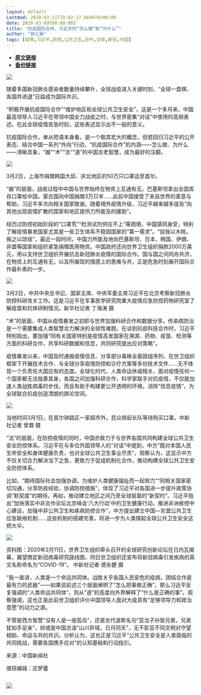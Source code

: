 ```yaml
---
layout: default
Lastmod: 2020-03-11T18:02:17.664978+00:00
date: 2020-03-09T00:00:00Z
title: "抗疫国际合作，习近平的“怎么做”和“为什么”"
author: "钟三屏"
tags: [疫情,习近平,防控,公共卫生,合作,全球,新冠,中国]
---
```


* [**原文链接**](https://mp.weixin.qq.com/s/WZqTuBFwlHt4h5w3qyfVoQ)
* [**备份链接**](http://archive.is/B0nvb)


![](/images/post/619cb59eb7e109ee57b228f34ce5cf97.jpg)

随着多国新冠肺炎感染者数量持续攀升，全球战疫进入关键时刻，“全球一盘棋、各国共进退”日益成为国际共识。

“积极开展抗疫国际合作”“维护地区和全球公共卫生安全”，这是一个多月来，中国最高领导人习近平在带领中国全力战疫之时，与世界密集“对话”中使用的高频表述。在此全球疫情告急时刻，这些表述显示出不一般的意义。

抗疫国际合作，单从短语本身看，是一个极其宏大的概念，但若回归习近平的公开表态、结合中国一系列“外向”行动，“抗疫国际合作”的内涵——怎么做、为什么——清晰具象，“器”“术”“法”“道”的中国古老智慧，成为最好的注脚。

![](/images/post/fa7c4960148cfb512e13ae8c8e8cbd56.jpg)

3月2日，上海市捐赠韩国大邱、庆北地区的50万只口罩运至首尔。  

“器”的层面，战疫过程中中国与世界始终在物资上互通有无。巴基斯坦拿出全国库存口罩给中国，蒙古国向中国捐赠3万只羊……此前中国接受了来自世界的善意与帮助，习近平多次向相关国家致谢。随着境外疫情升级，习近平越来越多提及“向其他出现疫情扩散的国家和地区提供力所能及的援助”。

经历过防控初始阶段的“口罩荒”“检测试剂供应不上”等困境，中国感同身受，特别了解疫情暴发国家尤其是一些卫生体系不稳固国家的“第一需求”。“投我以木桃，报之以琼瑶”，最近一段时间，中国力所能及地向巴基斯坦、日本、韩国、伊朗、非盟等国家和组织紧急捐赠医用物资。中国政府还向世界卫生组织捐款2000万美元，用以支持世卫组织开展抗击新冠肺炎疫情的国际合作。国与国之间同舟共济，在物资上的互通有无，以及所展现的情感上的患难与共，正是危急时刻展开国际合作最朴素的一步。

![](/images/post/439eb7be21cb5238323589d184109d1c.jpg)

3月2日，中共中央总书记、国家主席、中央军委主席习近平在北京考察新冠肺炎防控科研攻关工作。这是习近平在军事医学研究院重大疫情应急防控药物研究室了解疫苗和抗体研制情况。新华社记者 丁海涛 摄

“术”的层面，中国从疫情暴发之初即与世界加强科研合作和数据分享。传染病防治是一个需要集成人类智慧合力解决的全球性难题。在谈到抗疫科技合作时，习近平特别指出，要加强“同有关国家特别是疫情高发国家在溯源、药物、疫苗、检测等方面的科研合作，共享科研数据和信息，共同研究提出应对策略”。  

疫情暴发以来，中国及时通报疫情信息、分享部分毒株全基因组序列、在世卫组织框架下开展技术合作、与全球分享疫情防控和诊疗方案等多份技术文件……无不体现一个负责任大国应有的态度。全球化时代，人类命运休戚相关。面对疫情任何一个国家都无法独善其身，各国之间加强科研合作，科学家联手对抗疫情，不仅能加速人类战胜病毒的步伐，而且有助于构建更公开透明的环境，消除“信息疫情”，为全球联合抗疫创造清朗的舆论空间。

![](/images/post/94ba5e8d1f6054cef021b4c35366433a.jpg)

当地时间3月1日，在首尔钟路区一家超市外，民众排起长队等待购买口罩。中新社记者 曾鼐 摄

“法”的层面，在防控疫情的同时，中国亦致力于与世界各国共同构建全球公共卫生安全防控体系。习近平在与多位外国领导人的“对话”中提到，中方“既对本国人民生命安全和身体健康负责，也对全球公共卫生事业尽责”。观察认为，这显示中方不仅关切合力解决当下之急，更致力于促成机制化合作，推动构建全球公共卫生安全防控体系。

比如，“期待国际社会加强协调，为维护人类健康福祉而一起努力”“同相关国家密切沟通，分享防疫经验，协调防控措施”，体现了习近平对各国进一步提升政策协调“默契度”的期待。再如，推动建立地区之间乃至全球层面的“新契约”。习近平指出“加快落实中非合作论坛北京峰会‘八大行动’中的卫生健康行动，推进非洲疾控中心建设，加强中非公共卫生和疾病防控合作”，中方提出建立中国—东盟公共卫生应急联络机制……这些机制的搭建完善，将进一步为人类撑起全球公共卫生安全这把大伞。

![](/images/post/b42d955f303eed6038cd80fbc99d334c.jpg)

资料图：2020年2月11日，世界卫生组织牵头召开的全球研究创新论坛在日内瓦揭幕，冀望商定新冠病毒研究路线图，同日世卫组织还宣布将新冠病毒引发疾病的英文名称命名为“COVID-19”。 中新社记者 德永健 摄  

“我一直讲，人类是一个命运共同体。战胜关乎各国人民安危的疫病，团结合作是最有力的武器”——如果说前述三个层面阐明了“怎么把事做正确”，那么习近平反复强调的“人类命运共同体”，则从“道”的高度向外界解释了“什么是正确的事”。观察强调，这也正是此前世卫组织评价中国领导人面对大疫具有“足够领导力和政治意愿”的动力之源。

不管是西方智慧“没有人是一座孤岛”，还是古代波斯名句“亚当子孙皆兄弟，兄弟犹如手足亲”，抑或是中国古语“山川异域，日月同天”，无不彰显不同文明对守望相助、命运与共的共识。分析认为，这也正是习近平“公共卫生安全是人类面临的共同挑战，需要各国携手应对”的认知基础和行动指引。

来源：中国新闻社  

值班编辑：庄梦蕾

![](/images/post/e7d75581cc05b5b4850558294bf97f5f.jpg)
--------------------------------------------------------------------------------------------------------------------------------------------------------

